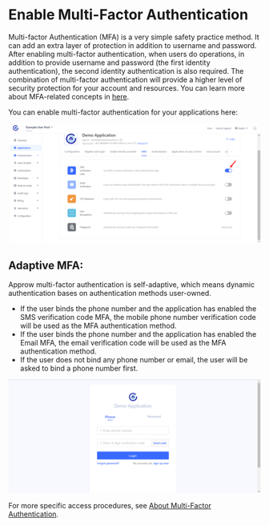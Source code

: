 # Enable Multi-Factor Authentication

<LastUpdated/>

Multi-factor Authentication (MFA) is a very simple safety practice method. It can add an extra layer of protection in addition to username and password. After enabling multi-factor authentication, when users do operations, in addition to provide username and password (the first identity authentication), the second identity authentication is also required. The combination of multi-factor authentication will provide a higher level of security protection for your account and resources. You can learn more about MFA-related concepts in [here](/concepts/mfa.md).

You can enable multi-factor authentication for your applications here:


![](./images/Xnip2021-03-04_15-12-05.png)


## Adaptive MFA:

Approw multi-factor authentication is self-adaptive, which means dynamic authentication bases on authentication methods user-owned.

- If the user binds the phone number and the application has enabled the SMS verification code MFA, the mobile phone number verification code will be used as the MFA authentication method.
- If the user binds the phone number and the application has enabled the Email MFA, the email verification code will be used as the MFA authentication method.
- If the user does not bind any phone number or email, the user will be asked to bind a phone number first.


![](./images/Xnip2021-03-04_15-30-05.png)


For more specific access procedures, see [About Multi-Factor Authentication](/guides/authentication/mfa/).
